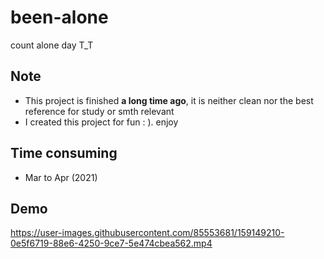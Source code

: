 # been-alone
count alone day T_T

## Note
- This project is finished <b>a long time ago</b>, it is neither clean nor the best reference for study or smth relevant
- I created this project for fun : ). enjoy

## Time consuming
- Mar to Apr (2021)

## Demo

https://user-images.githubusercontent.com/85553681/159149210-0e5f6719-88e6-4250-9ce7-5e474cbea562.mp4

